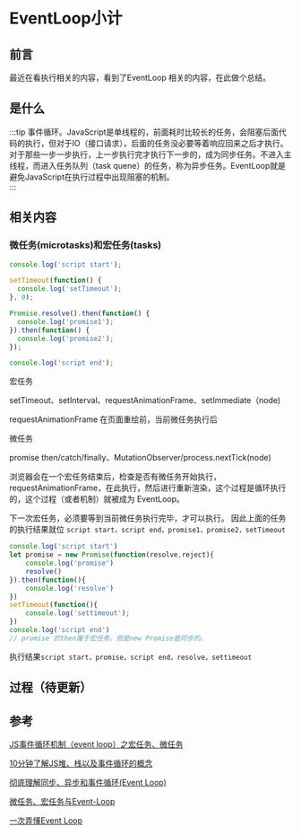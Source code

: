 # EventLoop小计

## 前言

最近在看执行相关的内容，看到了EventLoop 相关的内容，在此做个总结。

## 是什么

:::tip 事件循环。JavaScript是单线程的，前面耗时比较长的任务，会阻塞后面代码的执行，但对于IO（接口请求），后面的任务没必要等着响应回来之后才执行。对于那些一步一步执行，上一步执行完才执行下一步的，成为同步任务。不进入主线程，而进入任务队列（task quene）的任务，称为异步任务。EventLoop就是避免JavaScript在执行过程中出现阻塞的机制。  
:::

## 相关内容

### 微任务(microtasks)和宏任务(tasks)

```js
console.log('script start');

setTimeout(function() {
  console.log('setTimeout');
}, 0);

Promise.resolve().then(function() {
  console.log('promise1');
}).then(function() {
  console.log('promise2');
});

console.log('script end');
```

宏任务

setTimeout、setInterval、requestAnimationFrame、setImmediate（node)

requestAnimationFrame 在页面重绘前，当前微任务执行后

微任务

promise then/catch/finally、MutationObserver/process.nextTick(node)

浏览器会在一个宏任务结束后，检查是否有微任务开始执行，requestAnimationFrame，在此执行，然后进行重新渲染，这个过程是循环执行的，这个过程（或者机制）就被成为 EventLoop。

下一次宏任务，必须要等到当前微任务执行完毕，才可以执行。
因此上面的任务的执行结果就位 `script start，script end，promise1，promise2，setTimeout`

```js
console.log('script start')
let promise = new Promise(function(resolve,reject){
    console.log('promise')
    resolve()
}).then(function(){
    console.log('resolve')
})
setTimeout(function(){
    console.log('settimeout');
})
console.log('script end')
// promise 的then属于宏任务，但是new Promise是同步的。
```

执行结果`script start，promise，script end，resolve，settimeout`

## 过程（待更新）


## 参考
[JS事件循环机制（event loop）之宏任务、微任务](https://segmentfault.com/a/1190000014940904)

[10分钟了解JS堆、栈以及事件循环的概念](https://juejin.im/post/5b1deac06fb9a01e643e2a95)

[彻底理解同步、异步和事件循环(Event Loop)](https://segmentfault.com/a/1190000004322358)

[微任务、宏任务与Event-Loop](https://juejin.im/post/5b73d7a6518825610072b42b)

[一次弄懂Event Loop](https://juejin.im/post/5c3d8956e51d4511dc72c200)
